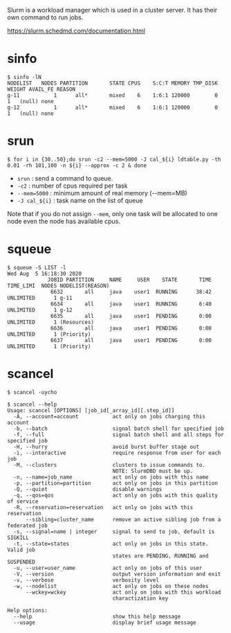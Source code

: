 Slurm is a workload manager which is used in a cluster server. It has their own command to run jobs.

<https://slurm.schedmd.com/documentation.html>

# sinfo
```
$ sinfo -lN
NODELIST   NODES PARTITION       STATE CPUS    S:C:T MEMORY TMP_DISK WEIGHT AVAIL_FE REASON
g-11           1      all*       mixed    6    1:6:1 120000        0      1   (null) none
g-12           1      all*       mixed    6    1:6:1 120000        0      1   (null) none
```


# srun
```
$ for i in {30..50};do srun -c2 --mem=5000 -J cal_${i} ldtable.py -th 0.01 -rh 101,100 -n ${i} --approx -c 2 & done
```
- `srun` : send a command to queue.
- `-c2` : number of cpus required per task
- `--mem=5000` : minimum amount of real memory (--mem=MB)
- `-J cal_${i}` : task name on the list of queue

Note that if you do not assign `--mem`, only one task will be allocated to one node even the node has available cpus.


# squeue
```
$ squeue -S LIST -l
Wed Aug  5 16:18:30 2020
             JOBID PARTITION     NAME     USER    STATE       TIME TIME_LIMI  NODES NODELIST(REASON)
              6632       all     java    user1  RUNNING      38:42 UNLIMITED      1 g-11
              6634       all     java    user1  RUNNING       6:40 UNLIMITED      1 g-12
              6635       all     java    user1  PENDING       0:00 UNLIMITED      1 (Resources)
              6636       all     java    user1  PENDING       0:00 UNLIMITED      1 (Priority)
              6637       all     java    user1  PENDING       0:00 UNLIMITED      1 (Priority)
```


# scancel
```
$ scancel -uycho
```
```
$ scancel --help
Usage: scancel [OPTIONS] [job_id[_array_id][.step_id]]
  -A, --account=account           act only on jobs charging this account
  -b, --batch                     signal batch shell for specified job
  -f, --full                      signal batch shell and all steps for specified job
  -H, --hurry                     avoid burst buffer stage out
  -i, --interactive               require response from user for each job
  -M, --clusters                  clusters to issue commands to.
                                  NOTE: SlurmDBD must be up.
  -n, --name=job_name             act only on jobs with this name
  -p, --partition=partition       act only on jobs in this partition
  -Q, --quiet                     disable warnings
  -q, --qos=qos                   act only on jobs with this quality of service
  -R, --reservation=reservation   act only on jobs with this reservation
      --sibling=cluster_name      remove an active sibling job from a federated job
  -s, --signal=name | integer     signal to send to job, default is SIGKILL
  -t, --state=states              act only on jobs in this state.  Valid job
                                  states are PENDING, RUNNING and SUSPENDED
  -u, --user=user_name            act only on jobs of this user
  -V, --version                   output version information and exit
  -v, --verbose                   verbosity level
  -w, --nodelist                  act only on jobs on these nodes
      --wckey=wckey               act only on jobs with this workload
                                  charactization key

Help options:
  --help                          show this help message
  --usage                         display brief usage message
```
